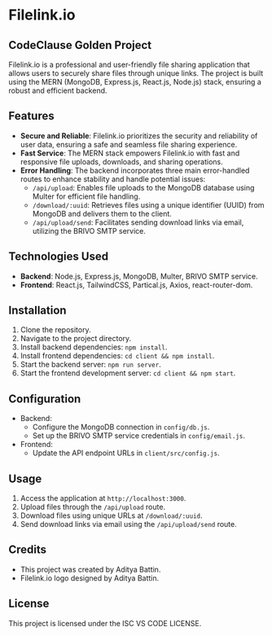 # Filelink.io 
## CodeClause Golden Project

Filelink.io is a professional and user-friendly file sharing application that allows users to securely share files through unique links. The project is built using the MERN (MongoDB, Express.js, React.js, Node.js) stack, ensuring a robust and efficient backend.

## Features

- **Secure and Reliable**: Filelink.io prioritizes the security and reliability of user data, ensuring a safe and seamless file sharing experience.
- **Fast Service**: The MERN stack empowers Filelink.io with fast and responsive file uploads, downloads, and sharing operations.
- **Error Handling**: The backend incorporates three main error-handled routes to enhance stability and handle potential issues:
  - `/api/upload`: Enables file uploads to the MongoDB database using Multer for efficient file handling.
  - `/download/:uuid`: Retrieves files using a unique identifier (UUID) from MongoDB and delivers them to the client.
  - `/api/upload/send`: Facilitates sending download links via email, utilizing the BRIVO SMTP service.

## Technologies Used

- **Backend**: Node.js, Express.js, MongoDB, Multer, BRIVO SMTP service.
- **Frontend**: React.js, TailwindCSS, Partical.js, Axios, react-router-dom.

## Installation

1. Clone the repository.
2. Navigate to the project directory.
3. Install backend dependencies: `npm install`.
4. Install frontend dependencies: `cd client && npm install`.
5. Start the backend server: `npm run server`.
6. Start the frontend development server: `cd client && npm start`.

## Configuration

- Backend:
  - Configure the MongoDB connection in `config/db.js`.
  - Set up the BRIVO SMTP service credentials in `config/email.js`.
- Frontend:
  - Update the API endpoint URLs in `client/src/config.js`.

## Usage

1. Access the application at `http://localhost:3000`.
2. Upload files through the `/api/upload` route.
3. Download files using unique URLs at `/download/:uuid`.
4. Send download links via email using the `/api/upload/send` route.

## Credits

- This project was created by Aditya Battin.
- Filelink.io logo designed by Aditya Battin.

## License

This project is licensed under the ISC VS CODE LICENSE.

